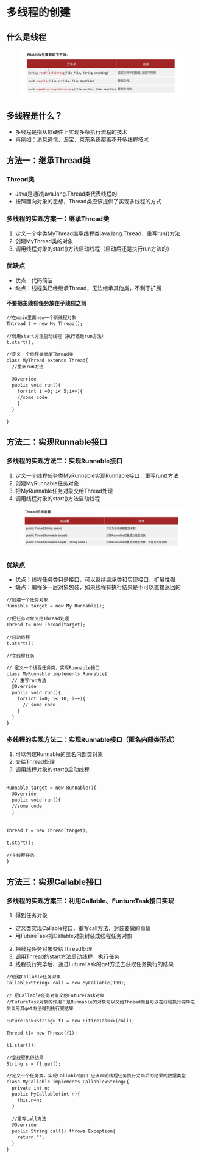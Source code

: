 # 多线程的创建

## 什么是线程

<figure><img src="../.gitbook/assets/Screen Shot 2022-11-12 at 12.42.48 AM.png" alt=""><figcaption></figcaption></figure>

## 多线程是什么？
* 多线程是指从软硬件上实现多条执行流程的技术
* 再例如：消息通信、淘宝、京东系统都离不开多线程技术

## 方法一：继承Thread类

### Thread类
* Java是通过java.lang.Thread类代表线程的
* 按照面向对象的思想，Thread类应该提供了实现多线程的方式

### 多线程的实现方案一：继承Thread类
1. 定义一个字类MyThread继承线程类java.lang.Thread，重写run()方法
2. 创建MyThread类的对象
3. 调用线程对象的start()方法启动线程（启动后还是执行run方法的）

### 优缺点
* 优点：代码简洁
* 缺点：线程类已经继承Thread，无法继承其他类，不利于扩展

#### 不要把主线程任务放在子线程之前
```
//在main里面new一个新线程对象
Thtread t = new My Thread();

//调用start方法启动线程（执行还是run方法）
t.start();

```

```
//定义一个线程类继承Thread类
class MyThread extends Thread{
  //重新run方法
  
  @Override
  public void run(){
    for(int i =0; i< 5;i++){
    //some code
    }
  }
  
}
```

## 方法二：实现Runnable接口

### 多线程的实现方法二：实现Runnable接口
1. 定义一个线程任务类MyRunnable实现Runnable接口，重写run()方法
2. 创建MyRunnable任务对象
3. 把MyRunnable任务对象交给Thread处理
4. 调用线程对象的start()方法启动线程

<figure><img src="../.gitbook/assets/Screen Shot 2022-11-12 at 11.28.30 AM.png" alt=""><figcaption></figcaption></figure>

### 优缺点
* 优点：线程任务类只是接口，可以继续继承类和实现接口，扩展性强
* 缺点：编程多一层对象包装，如果线程有执行结果是不可以直接返回的
```
//创建一个任务对象
Runnable target = new My Runnable();

//把任务对象交给Thread处理
Thread t= new Thread(target);

//启动线程
t.start();

//主线程任务
```

```
// 定义一个线程任务类，实现Runnable接口
class MyRunnable implements Runnable{
  // 重写run方法
  @Override
  public void run(){
    for(int i=0; i< 10; i++){
      // some code
    }
  }
}
```
### 多线程的实现方法二：实现Runnable接口（匿名内部类形式）
1. 可以创建Runnable的匿名内部类对象
2. 交给Thread处理
3. 调用线程对象的start()启动线程

```

Runnable target = new Runnable(){
  @Override
  public void run(){
  //some code
  }
 
 
Thread t = new Thread(target);

t.start();

//主线程任务
}
```
## 方法三：实现Callable接口

### 多线程的实现方案三：利用Callable、FuntureTask接口实现
1. 得到任务对象
* 定义类实现Callable接口，重写call方法，封装要做的事情
* 用FutureTask把Callable对象封装成线程任务对象
2. 把线程任务对象交给Thread处理
3. 调用Thread的start方法启动线程，执行任务
4. 线程执行完毕后、通过FutureTask的get方法去获取任务执行的结果

```
//创建Callable任务对象
Callable<String> call = new MyCallable(100);

// 把Callable任务对象交给FutureTask对象
//FutureTask对象的作用：是Runnable的对象可以交给Thread而且可以在线程执行完毕之后调用其get方法得到执行完结果

FutureTask<String> f1 = new FitireTask<>(call);

Thread t1= new Thread(f1);

t1.start();

//拿线程执行结果
String s = f1.get();

```

```
//定义一个任务类，实现Callable接口 应该声明线程任务执行完毕后的结果的数据类型
class MyCallable implements Callable<String>{
  private int n;
  public MyCallable(int n){
    this.n=n;
  }

  //重写call方法
  @Override
  public String call() throws Exception{
    return "";
  }
}
```
